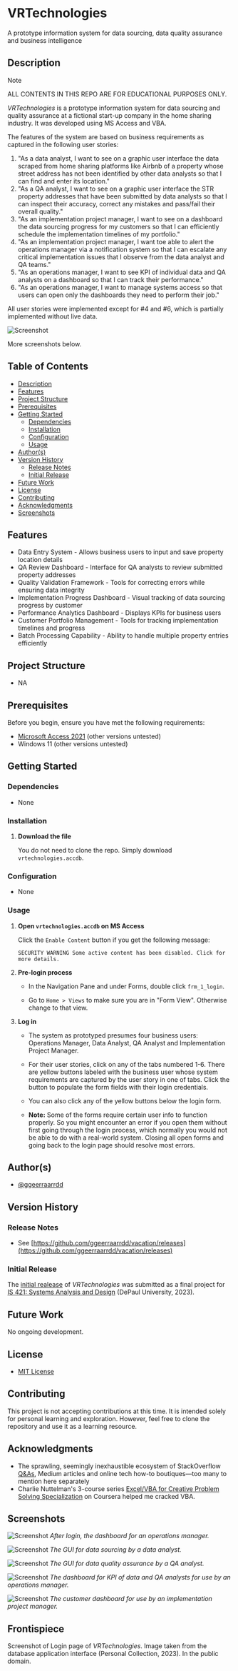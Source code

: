 # VRTechnologies

A prototype information system for data sourcing, data quality assurance and business intelligence

## Description

> [!NOTE]
> ALL CONTENTS IN THIS REPO ARE FOR EDUCATIONAL PURPOSES ONLY.

_VRTechnologies_ is a prototype information system for data sourcing and quality assurance at a fictional start-up company in the home sharing industry. It was developed using MS Access and VBA.

The features of the system are based on business requirements as captured in the following user stories:

1. "As a data analyst, I want to see on a graphic user interface the data scraped from home sharing platforms like Airbnb of a property whose street address has not been identified by other data analysts so that I can find and enter its location."
2. "As a QA analyst, I want to see on a graphic user interface the STR property addresses that have been submitted by data analysts so that I can inspect their accuracy, correct any mistakes and pass/fail their overall quality."
3. "As an implementation project manager, I want to see on a dashboard the data sourcing progress for my customers so that I can efficiently schedule the implementation timelines of my portfolio."
4. "As an implementation project manager, I want toe able to alert the operations manager via a notification system so that I can escalate any critical implementation issues that I observe from the data analyst and QA teams."
5. "As an operations manager, I want to see KPI of individual data and QA analysts on a dashboard so that I can track their performance."
6. "As an operations manager, I want to manage systems access so that users can open only the dashboards they need to perform their job."

All user stories were implemented except for #4 and #6, which is partially implemented without live data.

![Screenshot](/docs/vrt01.jpg)

More screenshots below.

## Table of Contents

* [Description](#description)
* [Features](#features)
* [Project Structure](#project-structure)
* [Prerequisites](#prerequisites)
* [Getting Started](#getting-started)
  * [Dependencies](#dependencies)
  * [Installation](#installation)
  * [Configuration](#configuration)
  * [Usage](#usage)
* [Author(s)](#authors)
* [Version History](#version-history)
  * [Release Notes](#release-notes)
  * [Initial Release](#initial-release)
* [Future Work](#future-work)
* [License](#license)
* [Contributing](#contributing)
* [Acknowledgments](#acknowledgments)
* [Screenshots](#screenshots)

## Features

* Data Entry System - Allows business users to input and save property location details
* QA Review Dashboard - Interface for QA analysts to review submitted property addresses
* Quality Validation Framework - Tools for correcting errors while ensuring data integrity
* Implementation Progress Dashboard - Visual tracking of data sourcing progress by customer
* Performance Analytics Dashboard - Displays KPIs for business users
* Customer Portfolio Management - Tools for tracking implementation timelines and progress
* Batch Processing Capability - Ability to handle multiple property entries efficiently

## Project Structure

* NA

## Prerequisites

Before you begin, ensure you have met the following requirements:

* [Microsoft Access 2021](https://www.microsoft.com/en-us/microsoft-365/access) (other versions untested)
* Windows 11 (other versions untested)

## Getting Started

### Dependencies

* None

### Installation

1. **Download the file**

    You do not need to clone the repo. Simply download `vrtechnologies.accdb`.

### Configuration

* None

### Usage

1. **Open `vrtechnologies.accdb` on MS Access**

    Click the `Enable Content` button if you get the following message:

    ```text
    SECURITY WARNING Some active content has been disabled. Click for more details.
    ```

2. **Pre-login process**

    * In the Navigation Pane and under Forms, double click `frm_1_login`.

    * Go to `Home > Views` to make sure you are in "Form View". Otherwise change to that view.

3. **Log in**

    * The system as prototyped presumes four business users: Operations Manager, Data Analyst, QA Analyst and Implementation Project Manager.

    * For their user stories, click on any of the tabs numbered 1-6. There are yellow buttons labeled with the business user whose system requirements are captured by the user story in one of tabs. Click the button to populate the form fields with their login credentials.

    * You can also click any of the yellow buttons below the login form.

    * **Note:** Some of the forms require certain user info to function properly. So you might encounter an error if you open them without first going through the login process, which normally you would not be able to do with a real-world system. Closing all open forms and going back to the login page should resolve most errors.

## Author(s)

* [@ggeerraarrdd](https://github.com/ggeerraarrdd/)

## Version History

### Release Notes

* See [https://github.com/ggeerraarrdd/vacation/releases](https://github.com/ggeerraarrdd/vacation/releases)

### Initial Release

The [initial realease](https://github.com/ggeerraarrdd/vacation/releases/tag/v1.0.0) of _VRTechnologies_ was submitted as a final project for [IS 421: Systems Analysis and Design](https://www.cdm.depaul.edu/academics/pages/courseinfo.aspx?Subject=IS&CatalogNbr=421) (DePaul University, 2023).

## Future Work

No ongoing development.

## License

* [MIT License](https://github.com/ggeerraarrdd/large-parks/blob/main/LICENSE)

## Contributing

This project is not accepting contributions at this time. It is intended solely for personal learning and exploration. However, feel free to clone the repository and use it as a learning resource.

## Acknowledgments

* The sprawling, seemingly inexhaustible ecosystem of StackOverflow [Q&As](https://meta.stackoverflow.com/questions/267822/if-stack-overflow-doesnt-have-threads-what-the-heck-should-they-be-called), Medium articles and online tech how-to boutiques—too many to mention here separately
* Charlie Nuttelman's 3-course series [Excel/VBA for Creative Problem Solving Specialization](https://www.coursera.org/specializations/excel-vba-creative-problem-solving) on Coursera helped me cracked VBA.
  
## Screenshots

![Screenshot](/docs/vrt02.jpg)
_After login, the dashboard for an operations manager._

![Screenshot](/docs/vrt03.jpg)
_The GUI for data sourcing by a data analyst._

![Screenshot](/docs/vrt04.jpg)
_The GUI for data quality assurance by a QA analyst._

![Screenshot](/docs/vrt05.jpg)
_The dashboard for KPI of data and QA analysts for use by an operations manager._
  
![Screenshot](/docs/vrt06.jpg)
_The customer dashboard for use by an implementation project manager._

## Frontispiece

Screenshot of Login page of _VRTechnologies_. Image taken from the database application interface (Personal Collection, 2023). In the public domain.
